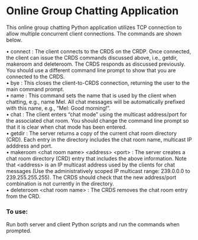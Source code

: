 # Online Group Chatting Application

This online group chatting Python application utilizes TCP connection to allow multiple concurrent client connections. The commands are shown below.

• connect : The client connects to the CRDS on the CRDP. Once connected, the
client can issue the CRDS commands discussed above, i.e., getdir, makeroom
and deleteroom. The CRDS responds as discussed previously. You should use a
different command line prompt to show that you are connected to the CRDS.<br>
• bye : This closes the client-to-CRDS connection, returning the user to the main command prompt.<br>
• name <chat name> : This command sets the name that is used by the client when
chatting, e.g., name Mel. All chat messages will be automatically prefixed with this
name, e.g., “Mel: Good morning!”.<br>
• chat <chat room name> : The client enters “chat mode” using the multicast
address/port for the associated chat room. You should change the command line prompt
so that it is clear when chat mode has been entered.<br>
• getdir : The server returns a copy of the current chat room directory (CRD).
Each entry in the directory includes the chat room name, multicast IP adddress
and port.<br>
• makeroom \<chat room name> \<address> \<port> : The server creates a chat room directory (CRD) entry that includes the above information. Note
that \<address> is an IP multicast address used by the clients for chat messages
(Use the administratively scoped IP multicast range:
239.0.0.0 to 239.255.255.255).
The CRDS should check that the new address/port combination is not currently in
the directory.<br>
• deleteroom \<chat room name> : The CRDS removes the chat room entry
from the CRD.

### To use:
Run both server and client Python scripts and run the commands when prompted. 
